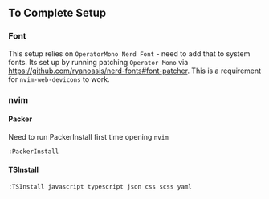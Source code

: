 ## To Complete Setup

### Font

This setup relies on `OperatorMono Nerd Font` - need to add that to system fonts.
Its set up by running patching `Operator Mono` via https://github.com/ryanoasis/nerd-fonts#font-patcher.
This is a requirement for `nvim-web-devicons` to work.

### nvim

#### Packer

Need to run PackerInstall first time opening `nvim`

```sh
:PackerInstall
```

#### TSInstall

```sh
:TSInstall javascript typescript json css scss yaml
```
